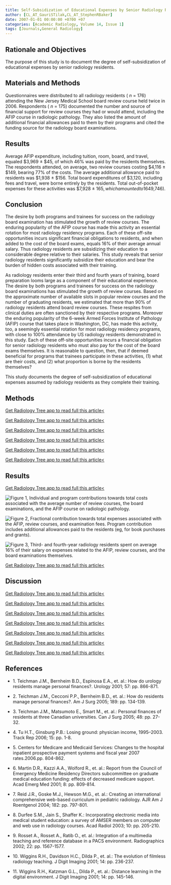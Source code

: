 ```yaml
---
title: Self-Subsidization of Educational Expenses by Senior Radiology Residents
author: [CL_AT_GauriSTilak,CL_AT_StephenRBaker]
date: 2007-01-01 00:00:00 +0700 +07
categories: [Academic Radiology, Volume 14, Issue 1]
tags: [Journals,General Radiology]
---
```

## Rationale and Objectives

The purpose of this study is to document the degree of self-subsidization of educational expenses by senior radiology residents.

## Materials and Methods

Questionnaires were distributed to all radiology residents ( _n_ = 176) attending the New Jersey Medical School board review course held twice in 2006. Respondents ( _n_ = 175) documented the number and source of financial support for review courses they had or would attend, including the AFIP course in radiologic pathology. They also listed the amount of additional financial allowances paid to them by their programs and cited the funding source for the radiology board examinations.

## Results

Average AFIP expenditure, including tuition, room, board, and travel, equaled $3,969 ± $45, of which 46% was paid by the residents themselves. The respondents attended, on average, two review courses costing $4,116 ± $149, bearing 77% of the costs. The average additional allowance paid to residents was $1,938 ± $156. Total board expenditures of $3,120, including fees and travel, were borne entirely by the residents. Total out-of-pocket expenses for these activities was $7,928 ± $165, which amounted to 16% of senior residents’ average annual salary ($49,746).

## Conclusion

The desire by both programs and trainees for success on the radiology board examination has stimulated the growth of review courses. The enduring popularity of the AFIP course has made this activity an essential rotation for most radiology residency programs. Each of these off-site opportunities incurs significant financial obligations to residents, and when added to the cost of the board exams, equals 16% of their average annual salary. Thus radiology residents are subsidizing their education to a considerable degree relative to their salaries. This study reveals that senior radiology residents significantly subsidize their education and bear the burden of hidden costs associated with their training.

As radiology residents enter their third and fourth years of training, board preparation looms large as a component of their educational experience. The desire by both programs and trainees for success on the radiology board examinations has stimulated the growth of review courses. Based on the approximate number of available slots in popular review courses and the number of graduating residents, we estimated that more than 90% of radiology residents attend board review courses. These respites from clinical duties are often sanctioned by their respective programs. Moreover the enduring popularity of the 6-week Armed Forces Institute of Pathology (AFIP) course that takes place in Washington, DC, has made this activity, too, a seemingly essential rotation for most radiology residency programs, with close to 100% attendance by US radiology residents demonstrated in this study. Each of these off-site opportunities incurs a financial obligation for senior radiology residents who must also pay for the cost of the board exams themselves. It is reasonable to question, then, that if deemed beneficial for programs that trainees participate in these activities, (1) what are their costs, and (2) what proportion is borne by the residents themselves?

This study documents the degree of self-subsidization of educational expenses assumed by radiology residents as they complete their training.

## Methods

[Get Radiology Tree app to read full this article<](https://clinicalpub.com/app)

[Get Radiology Tree app to read full this article<](https://clinicalpub.com/app)

[Get Radiology Tree app to read full this article<](https://clinicalpub.com/app)

[Get Radiology Tree app to read full this article<](https://clinicalpub.com/app)

[Get Radiology Tree app to read full this article<](https://clinicalpub.com/app)

[Get Radiology Tree app to read full this article<](https://clinicalpub.com/app)

## Results

[Get Radiology Tree app to read full this article<](https://clinicalpub.com/app)

![Figure 1, Individual and program contributions towards total costs associated with the average number of review courses, the board examinations, and the AFIP course on radiologic pathology.](https://storage.googleapis.com/dl.dentistrykey.com/clinical/SelfSubsidizationofEducationalExpensesbySeniorRadiologyResidents/0_1s20S107663320600506X.jpg)

![Figure 2, Fractional contribution towards total expenses associated with the AFIP, review courses, and examination fees. Program contribution includes additional allowances paid to the residents (eg, for book purchases and grants).](https://storage.googleapis.com/dl.dentistrykey.com/clinical/SelfSubsidizationofEducationalExpensesbySeniorRadiologyResidents/1_1s20S107663320600506X.jpg)

![Figure 3, Third- and fourth-year radiology residents spent on average 16% of their salary on expenses related to the AFIP, review courses, and the board examinations themselves.](https://storage.googleapis.com/dl.dentistrykey.com/clinical/SelfSubsidizationofEducationalExpensesbySeniorRadiologyResidents/2_1s20S107663320600506X.jpg)

[Get Radiology Tree app to read full this article<](https://clinicalpub.com/app)

## Discussion

[Get Radiology Tree app to read full this article<](https://clinicalpub.com/app)

[Get Radiology Tree app to read full this article<](https://clinicalpub.com/app)

[Get Radiology Tree app to read full this article<](https://clinicalpub.com/app)

[Get Radiology Tree app to read full this article<](https://clinicalpub.com/app)

[Get Radiology Tree app to read full this article<](https://clinicalpub.com/app)

[Get Radiology Tree app to read full this article<](https://clinicalpub.com/app)

[Get Radiology Tree app to read full this article<](https://clinicalpub.com/app)

## References

- 1\. Teichman J.M., Bernheim B.D., Espinosa E.A., et. al.: How do urology residents manage personal finances?. Urology 2001; 57: pp. 866-871.


- 2\. Teichman J.M., Cecconi P.P., Bernheim B.D., et. al.: How do residents manage personal finances?. Am J Surg 2005; 189: pp. 134-139.


- 3\. Teichman J.M., Matsumoto E., Smart M., et. al.: Personal finances of residents at three Canadian universities. Can J Surg 2005; 48: pp. 27-32.


- 4\. Tu H.T., Ginsburg P.B.: Losing ground: physician income, 1995–2003. Track Rep 2006; 15: pp. 1-8.


- 5\. Centers for Medicare and Medicaid Services: Changes to the hospital inpatient prospective payment systems and fiscal year 2007 rates.2006.pp. 804-862.


- 6\. Martin D.R., Kazzi A.A., Wolford R., et. al.: Report from the Council of Emergency Medicine Residency Directors subcommittee on graduate medical education funding: effects of decreased medicare support. Acad Emerg Med 2001; 8: pp. 809-814.


- 7\. Reid J.R., Goske M.J., Hewson M.G., et. al.: Creating an international comprehensive web-based curriculum in pediatric radiology. AJR Am J Roentgenol 2004; 182: pp. 797-801.


- 8\. Durfee S.M., Jain S., Shaffer K.: Incorporating electronic media into medical student education: a survey of AMSER members on computer and web use in radiology courses. Acad Radiol 2003; 10: pp. 205-210.


- 9\. Rosset A., Rosset A., Ratib O., et. al.: Integration of a multimedia teaching and reference database in a PACS environment. Radiographics 2002; 22: pp. 1567-1577.


- 10\. Wiggins R.H., Davidson H.C., Dilda P., et. al.: The evolution of filmless radiology teaching. J Digit Imaging 2001; 14: pp. 236-237.


- 11\. Wiggins R.H., Katzman G.L., Dilda P., et. al.: Distance learning in the digital environment. J Digit Imaging 2001; 14: pp. 145-146.